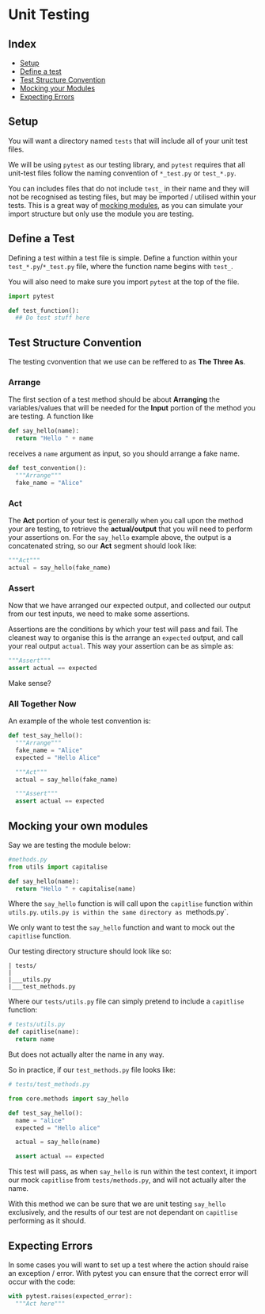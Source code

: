 # Unit Testing

## Index
  * [Setup](#setup)
  * [Define a test](#define-a-test)
  * [Test Structure Convention](#test-structure-convention)
  * [Mocking your Modules](#mocking-your-own-modules)
  * [Expecting Errors](#expecting-errors)

## Setup

You will want a directory named `tests` that will include all of your unit test files.

We will be using `pytest` as our testing library, and `pytest` requires that all unit-test files follow the naming convention of `*_test.py` or `test_*.py`.

You can includes files that do not include `test_` in their name and they will not be recognised as testing files, but may be imported / utilised within your tests.
This is a great way of [mocking modules](#mocking-your-own-modules), as you can simulate your import structure but only use the module you are testing.

## Define a Test

Defining a test within a test file is simple. Define a function within your `test_*.py`/`*_test.py` file, where the function name begins with `test_`.

You will also need to make sure you import `pytest` at the top of the file.

``` py
import pytest

def test_function():
  ## Do test stuff here
```

## Test Structure Convention

The testing cvonvention that we use can be reffered to as **The Three As**.

### Arrange

The first section of a test method should be about **Arranging** the variables/values that will be needed for the **Input** portion of the method you are testing. A function like

``` py
def say_hello(name):
  return "Hello " + name
```

receives a `name` argument as input, so you should arrange a fake name.

```py
def test_convention():
  """Arrange"""
  fake_name = "Alice"
```

### Act

The **Act** portion of your test is generally when you call upon the method your are testing, to retrieve the **actual/output** that you will need to perform your assertions on. For the `say_hello` example above, the output is a concatenated string, so our **Act** segment should look like:

```py
"""Act"""
actual = say_hello(fake_name)
```

### Assert

Now that we have arranged our expected output, and collected our output from our test inputs, we need to make some assertions.

Assertions are the conditions by which your test will pass and fail. The cleanest way to organise this is the arrange an `expected` output, and call your real output `actual`. This way your assertion can be as simple as:

```py
"""Assert"""
assert actual == expected
```

Make sense?

### All Together Now

An example of the whole test convention is:

```py
def test_say_hello():
  """Arrange"""
  fake_name = "Alice"
  expected = "Hello Alice"

  """Act"""
  actual = say_hello(fake_name)

  """Assert"""
  assert actual == expected
```

## Mocking your own modules

Say we are testing the module below:


``` py
#methods.py
from utils import capitalise

def say_hello(name):
  return "Hello " + capitalise(name)

```

Where the `say_hello` function is will call upon the `capitlise` function within `utils.py`. `utils.py is within the same directory as `methods.py`.

We only want to test the `say_hello` function and want to mock out the `capitlise` function.

Our testing directory structure should look like so:

```
| tests/
|
|___utils.py
|___test_methods.py
```

Where our `tests/utils.py` file can simply pretend to include a `capitlise` function:

```py
# tests/utils.py
def capitlise(name):
  return name
```

But does not actually alter the name in any way.

So in practice, if our `test_methods.py` file looks like:

```py
# tests/test_methods.py

from core.methods import say_hello

def test_say_hello():
  name = "alice"
  expected = "Hello alice"

  actual = say_hello(name)

  assert actual == expected
```

This test will pass, as when `say_hello` is run within the test context, it import our mock `capitlise` from `tests/methods.py`, and will not actually alter the name.

With this method we can be sure that we are unit testing `say_hello` exclusively, and the results of our test are not dependant on `capitlise` performing as it should.

## Expecting Errors

In some cases you will want to set up a test where the action should raise an exception / error. With pytest you can ensure that the correct error will occur with the code:

``` py
with pytest.raises(expected_error):
  """Act here"""
```
